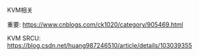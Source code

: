 KVM相关

重要: https://www.cnblogs.com/ck1020/category/905469.html

KVM SRCU: https://blog.csdn.net/huang987246510/article/details/103039355